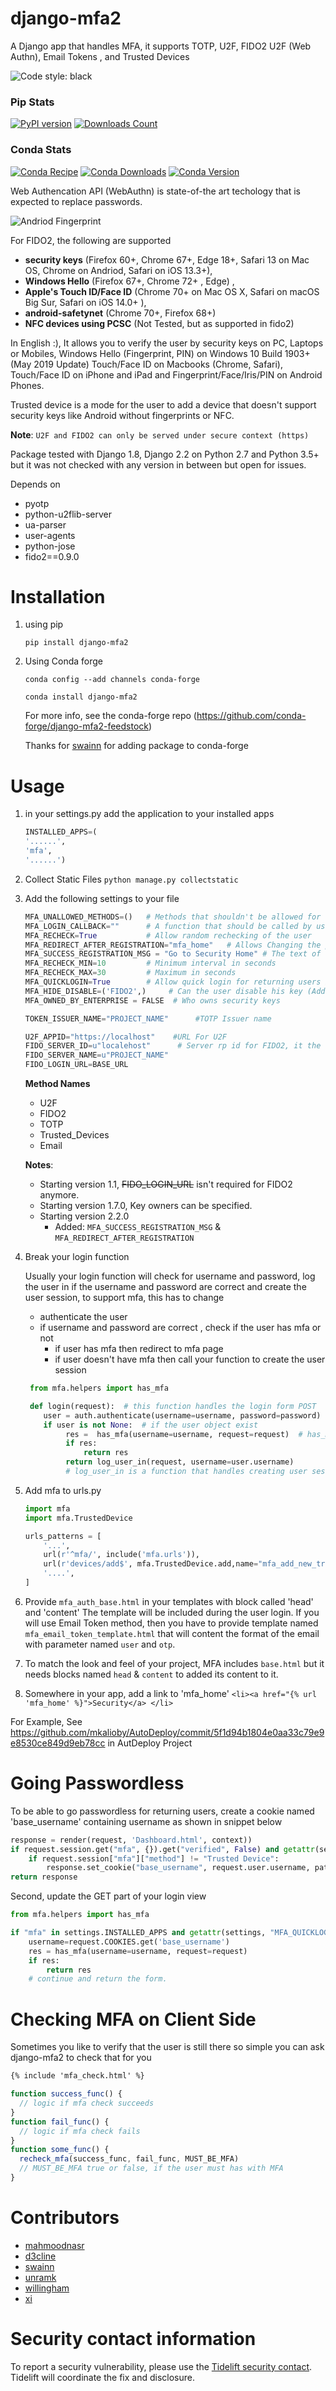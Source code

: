 # django-mfa2
A Django app that handles MFA, it supports TOTP, U2F, FIDO2 U2F (Web Authn), Email Tokens , and Trusted Devices

![Code style: black](https://img.shields.io/badge/code%20style-black-000000.svg)
### Pip Stats
[![PyPI version](https://badge.fury.io/py/django-mfa2.svg)](https://badge.fury.io/py/django-mfa2)
[![Downloads Count](https://static.pepy.tech/personalized-badge/django-mfa2?period=total&units=international_system&left_color=black&right_color=green&left_text=Downloads)](https://pepy.tech/project/django-mfa2)

### Conda Stats
[![Conda Recipe](https://img.shields.io/badge/recipe-django--mfa2-green.svg)](https://anaconda.org/conda-forge/django-mfa2)
[![Conda Downloads](https://img.shields.io/conda/dn/conda-forge/django-mfa2.svg)](https://anaconda.org/conda-forge/django-mfa2)
[![Conda Version](https://img.shields.io/conda/vn/conda-forge/django-mfa2.svg)](https://anaconda.org/conda-forge/django-mfa2)

Web Authencation API (WebAuthn) is state-of-the art techology that is expected to replace passwords.

![Andriod Fingerprint](https://cdn-images-1.medium.com/max/800/1*1FWkRE8D7NTA2Kn1DrPjPA.png)

For FIDO2, the following are supported
 * **security keys** (Firefox 60+, Chrome 67+, Edge 18+, Safari 13 on Mac OS, Chrome on Andriod, Safari on iOS 13.3+),
 * **Windows Hello** (Firefox 67+, Chrome 72+ , Edge) ,
 * **Apple's Touch ID/Face ID** (Chrome 70+ on Mac OS X, Safari on macOS Big Sur, Safari on iOS 14.0+ ),
 * **android-safetynet** (Chrome 70+, Firefox 68+)
 * **NFC devices using PCSC** (Not Tested, but as supported in fido2)

In English :), It allows you to verify the user by security keys on PC, Laptops or Mobiles, Windows Hello (Fingerprint, PIN) on Windows 10 Build 1903+ (May 2019 Update) Touch/Face ID on Macbooks (Chrome, Safari), Touch/Face ID on iPhone and iPad and Fingerprint/Face/Iris/PIN on Android Phones.

Trusted device is a mode for the user to add a device that doesn't support security keys like Android without fingerprints or NFC.

**Note**: `U2F and FIDO2 can only be served under secure context (https)`

Package tested with Django 1.8, Django 2.2 on Python 2.7 and Python 3.5+ but it was not checked with any version in between but open for issues.

Depends on

* pyotp
* python-u2flib-server
* ua-parser
* user-agents
* python-jose
* fido2==0.9.0

# Installation
1. using pip

    `pip install django-mfa2`
2. Using Conda forge

   `conda config --add channels conda-forge`

   `conda install django-mfa2`

   For more info, see the conda-forge repo (https://github.com/conda-forge/django-mfa2-feedstock)

   Thanks for [swainn](https://github.com/swainn) for adding package to conda-forge

# Usage
1. in your settings.py add the application to your installed apps
   ```python
   INSTALLED_APPS=(
   '......',
   'mfa',
   '......')
   ```
1. Collect Static Files
`python manage.py collectstatic`
1. Add the following settings to your file

   ```python
   MFA_UNALLOWED_METHODS=()   # Methods that shouldn't be allowed for the user
   MFA_LOGIN_CALLBACK=""      # A function that should be called by username to login the user in session
   MFA_RECHECK=True           # Allow random rechecking of the user
   MFA_REDIRECT_AFTER_REGISTRATION="mfa_home"   # Allows Changing the page after successful registeration
   MFA_SUCCESS_REGISTRATION_MSG = "Go to Security Home" # The text of the link
   MFA_RECHECK_MIN=10         # Minimum interval in seconds
   MFA_RECHECK_MAX=30         # Maximum in seconds
   MFA_QUICKLOGIN=True        # Allow quick login for returning users by provide only their 2FA
   MFA_HIDE_DISABLE=('FIDO2',)     # Can the user disable his key (Added in 1.2.0).
   MFA_OWNED_BY_ENTERPRISE = FALSE  # Who owns security keys

   TOKEN_ISSUER_NAME="PROJECT_NAME"      #TOTP Issuer name

   U2F_APPID="https://localhost"    #URL For U2F
   FIDO_SERVER_ID=u"localehost"      # Server rp id for FIDO2, it the full domain of your project
   FIDO_SERVER_NAME=u"PROJECT_NAME"
   FIDO_LOGIN_URL=BASE_URL
   ```
   **Method Names**
   * U2F
   * FIDO2
   * TOTP
   * Trusted_Devices
   * Email

   **Notes**:
    * Starting version 1.1, ~~FIDO_LOGIN_URL~~ isn't required for FIDO2 anymore.
    * Starting version 1.7.0, Key owners can be specified.
    * Starting version 2.2.0
        * Added: `MFA_SUCCESS_REGISTRATION_MSG` & `MFA_REDIRECT_AFTER_REGISTRATION`
1. Break your login function

   Usually your login function will check for username and password, log the user in if the username and password are correct and create the user session, to support mfa, this has to change

      * authenticate the user
      * if username and password are correct , check if the user has mfa or not
          * if user has mfa then redirect to mfa page
          * if user doesn't have mfa then call your function to create the user session

   ```python
    from mfa.helpers import has_mfa

    def login(request):  # this function handles the login form POST
       user = auth.authenticate(username=username, password=password)
       if user is not None:  # if the user object exist
            res =  has_mfa(username=username, request=request)  # has_mfa returns false or HttpResponseRedirect
            if res:
                return res
            return log_user_in(request, username=user.username)
            # log_user_in is a function that handles creating user session, it should be in the setting file as MFA_CALLBACK
     ```
1. Add mfa to urls.py
   ```python
   import mfa
   import mfa.TrustedDevice

   urls_patterns = [
       '...',
       url(r'^mfa/', include('mfa.urls')),
       url(r'devices/add$', mfa.TrustedDevice.add,name="mfa_add_new_trusted_device"),  # This short link to add new trusted device
       '....',
   ]
   ```
1. Provide `mfa_auth_base.html` in your templates with block called 'head' and 'content'
    The template will be included during the user login.
    If you will use Email Token method, then you have to provide template named `mfa_email_token_template.html` that will content the format of the email with parameter named `user` and `otp`.
1. To match the look and feel of your project, MFA includes `base.html` but it needs blocks named `head` & `content` to added its content to it.
1. Somewhere in your app, add a link to 'mfa_home'
```<li><a href="{% url 'mfa_home' %}">Security</a> </li>```

For Example, See https://github.com/mkalioby/AutoDeploy/commit/5f1d94b1804e0aa33c79e9e8530ce849d9eb78cc in AutDeploy Project

# Going Passwordless

To be able to go passwordless for returning users, create a cookie  named 'base_username' containing username as shown in snippet below
```python
response = render(request, 'Dashboard.html', context))
if request.session.get("mfa", {}).get("verified", False) and getattr(settings, "MFA_QUICKLOGIN", False):
    if request.session["mfa"]["method"] != "Trusted Device":
        response.set_cookie("base_username", request.user.username, path="/", max_age=15 * 24 * 60 * 60)
return response
```

Second, update the GET part of your login view
```python
from mfa.helpers import has_mfa

if "mfa" in settings.INSTALLED_APPS and getattr(settings, "MFA_QUICKLOGIN", False) and request.COOKIES.get('base_username'):
    username=request.COOKIES.get('base_username')
    res = has_mfa(username=username, request=request)
    if res:
        return res
    # continue and return the form.
```
# Checking MFA on Client Side

Sometimes you like to verify that the user is still there so simple you can ask django-mfa2 to check that for you

```html
{% include 'mfa_check.html' %}
```
````js
function success_func() {
  // logic if mfa check succeeds
}
function fail_func() {
  // logic if mfa check fails
}
function some_func() {
  recheck_mfa(success_func, fail_func, MUST_BE_MFA)
  // MUST_BE_MFA true or false, if the user must has with MFA
}

````

# Contributors
* [mahmoodnasr](https://github.com/mahmoodnasr)
* [d3cline](https://github.com/d3cline)
* [swainn](https://github.com/swainn)
* [unramk](https://github.com/unramk)
* [willingham](https://github.com/willingham)
* [xi](https://github.com/xi)


 # Security contact information
To report a security vulnerability, please use the [Tidelift security contact](https://tidelift.com/security). Tidelift will coordinate the fix and disclosure.
